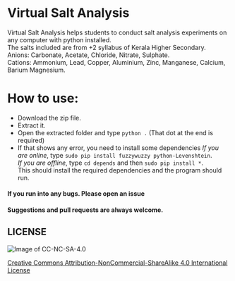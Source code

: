 # Virtual Salt Analysis

Virtual Salt Analysis helps students to conduct salt analysis experiments
on any computer with python installed.  
The salts included are from +2 syllabus of Kerala Higher Secondary.  
Anions: Carbonate, Acetate, Chloride, Nitrate, Sulphate.  
Cations: Ammonium, Lead, Copper, Aluminium, Zinc, Manganese, Calcium, Barium
Magnesium.  

# How to use:
 * Download the zip file.
 * Extract it.
 * Open the extracted folder and type `python .` (That dot at the end is required)
 * If that shows any error, you need to install some dependencies
    *If you are online*, type `sudo pip install fuzzywuzzy python-Levenshtein`.  
    *If you are offline*, type `cd depends` and then `sudo pip install *`.  
   This should install the required dependencies and the program should run.

#### If you run into any bugs. Please open an issue
#### Suggestions and pull requests are always welcome.

## LICENSE
![Image of CC-NC-SA-4.0](https://i.creativecommons.org/l/by-nc-sa/4.0/88x31.png)

[Creative Commons Attribution-NonCommercial-ShareAlike 4.0 International License](http://creativecommons.org/licenses/by-nc-sa/4.0/)

